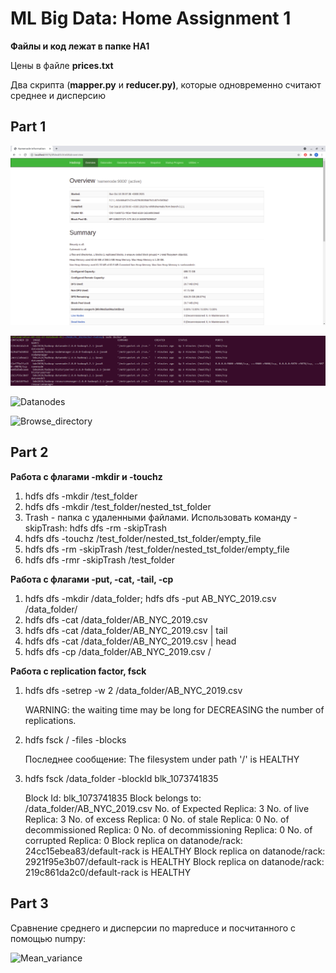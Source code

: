 # ML Big Data: Home Assignment 1

**Файлы и код лежат в папке HA1**

Цены в файле **prices.txt**

Два скрипта (**mapper.py** и **reducer.py)**, которые одновременно считают среднее и дисперсию

## Part 1

![Namenode](https://github.com/rodionlatypov/ML_BD/blob/main/HA1/screenshots/Namenode.png)

![Resoursemanager](https://github.com/rodionlatypov/ML_BD/blob/main/HA1/screenshots/Resourcemanager.png)

![Datanodes](https://github.com/rodionlatypov/ML_BD/tree/main/HA1/screenshots/Datanodes.png)

![Browse_directory](https://github.com/rodionlatypov/ML_BD/tree/main/HA1/screenshots/Browse_directory.png)

## Part 2

**Работа с флагами -mkdir и -touchz**

1. hdfs dfs -mkdir /test_folder
2. hdfs dfs -mkdir /test_folder/nested_tst_folder
3. Trash - папка с удаленными файлами. Использовать команду -skipTrash: hdfs dfs -rm -skipTrash <FILE>
4. hdfs dfs -touchz /test_folder/nested_tst_folder/empty_file
5. hdfs dfs -rm -skipTrash /test_folder/nested_tst_folder/empty_file
6. hdfs dfs -rmr -skipTrash /test_folder

**Работа с флагами -put, -cat, -tail, -cp**
   
1. hdfs dfs -mkdir /data_folder; hdfs dfs -put AB_NYC_2019.csv /data_folder/
2. hdfs dfs -cat /data_folder/AB_NYC_2019.csv
3. hdfs dfs -cat /data_folder/AB_NYC_2019.csv | tail
4. hdfs dfs -cat /data_folder/AB_NYC_2019.csv | head
5. hdfs dfs -cp /data_folder/AB_NYC_2019.csv /

**Работа с replication factor, fsck**
   
1. hdfs dfs -setrep -w 2 /data_folder/AB_NYC_2019.csv
   
   WARNING: the waiting time may be long for DECREASING the number of replications.
   
2. hdfs fsck / -files -blocks
   
   Последнее сообщение: The filesystem under path '/' is HEALTHY
   
3. hdfs fsck /data_folder -blockId blk_1073741835

   Block Id: blk_1073741835
   Block belongs to: /data_folder/AB_NYC_2019.csv
   No. of Expected Replica: 3
   No. of live Replica: 3
   No. of excess Replica: 0
   No. of stale Replica: 0
   No. of decommissioned Replica: 0
   No. of decommissioning Replica: 0
   No. of corrupted Replica: 0
   Block replica on datanode/rack: 24cc15ebea83/default-rack is HEALTHY
   Block replica on datanode/rack: 2921f95e3b07/default-rack is HEALTHY
   Block replica on datanode/rack: 219c861da2c0/default-rack is HEALTHY

   
## Part 3
   
Сравнение среднего и дисперсии по mapreduce и посчитанного с помощью numpy:
   
![Mean_variance](https://github.com/rodionlatypov/ML_BD/tree/main/HA1/screenshots/Mean_variance.png)
   
